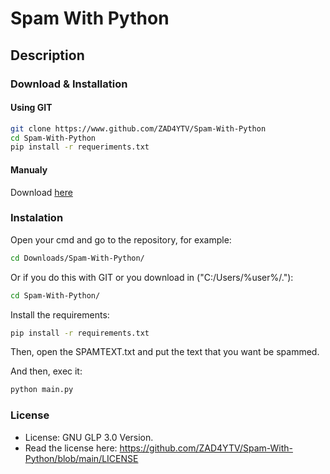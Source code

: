 # Spam With Python

## Description

### Download & Installation

#### Using GIT

```sh
git clone https://www.github.com/ZAD4YTV/Spam-With-Python
cd Spam-With-Python
pip install -r requeriments.txt
```

#### Manualy

Download [here](https://codeload.github.com/ZAD4YTV/Spam-With-Python/zip/main)

### Instalation

Open your cmd and go to the repository, for example:

```sh
cd Downloads/Spam-With-Python/
```

Or if you do this with GIT or you download in ("C:/Users/%user%/."):

```sh
cd Spam-With-Python/
```

Install the requirements:

```sh
pip install -r requirements.txt
```

Then, open the SPAMTEXT.txt and put the text that you want be spammed.

And then, exec it:

```sh
python main.py
```

### License

- License: GNU GLP 3.0 Version.
- Read the license here: <https://github.com/ZAD4YTV/Spam-With-Python/blob/main/LICENSE>
